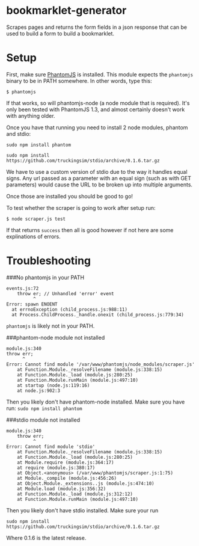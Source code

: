 bookmarklet-generator
=====================

Scrapes pages and returns the form fields in a json response that can be used to build a form to build a bookmarklet.


Setup
=====

First, make sure [PhantomJS](http://phantomjs.org/) is installed. This module expects the ```phantomjs``` binary to be in PATH somewhere. In other words, type this:

    $ phantomjs

If that works, so will phantomjs-node (a node module that is required). It's only been tested with PhantomJS 1.3, and almost certainly doesn't work with anything older.

Once you have that running you need to install 2 node modules, phantom and stdio:

`sudo npm install phantom`

`sudo npm install https://github.com/truckingsim/stdio/archive/0.1.6.tar.gz`


We have to use a custom version of stdio due to the way it handles equal signs.  Any url passed as a parameter with an equal sign (such as with GET parameters) would cause the URL to be broken up into multiple arguments.


Once those are installed you should be good to go! 

To test whether the scraper is going to work after setup run:

    $ node scraper.js test
    
If that returns `success` then all is good however if not here are some explinations of errors.


Troubleshooting
==================

###No phantomjs in your PATH

    events.js:72
        throw er; // Unhandled 'error' event
              ^
    Error: spawn ENOENT
      at errnoException (child_process.js:988:11)
      at Process.ChildProcess._handle.onexit (child_process.js:779:34)

`phantomjs` is likely not in your PATH.

###phantom-node module not installed

    module.js:340
    throw err;
          ^
    Error: Cannot find module '/var/www/phantomjs/node_modules/scraper.js'
        at Function.Module._resolveFilename (module.js:338:15)
        at Function.Module._load (module.js:280:25)
        at Function.Module.runMain (module.js:497:10)
        at startup (node.js:119:16)
        at node.js:902:3

Then you likely don't have phantom-node installed.  Make sure you have run: `sudo npm install phantom`

###stdio module not installed

    module.js:340
        throw err;
              ^
    Error: Cannot find module 'stdio'
        at Function.Module._resolveFilename (module.js:338:15)
        at Function.Module._load (module.js:280:25)
        at Module.require (module.js:364:17)
        at require (module.js:380:17)
        at Object.<anonymous> (/var/www/phantomjs/scraper.js:1:75)
        at Module._compile (module.js:456:26)
        at Object.Module._extensions..js (module.js:474:10)
        at Module.load (module.js:356:32)
        at Function.Module._load (module.js:312:12)
        at Function.Module.runMain (module.js:497:10)

Then you likely don't have stdio installed.  Make sure your run 

    sudo npm install https://github.com/truckingsim/stdio/archive/0.1.6.tar.gz
    
Where 0.1.6 is the latest release.
